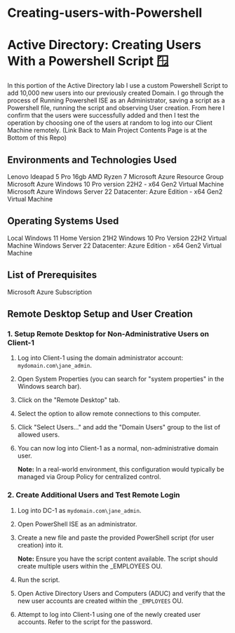 # Creating-users-with-Powershell

<h1>Active Directory: Creating Users With a Powershell Script 🪟</h1>
In this portion of the Active Directory lab I use a custom Powershell Script to add 10,000 new users into our previously created Domain. I go through the process of Running Powershell ISE as an Administrator, saving a script as a Powershell file, running the script and observing User creation. From here I confirm that the users were successfully added and then I test the operation by choosing one of the users at random to log into our Client Machine remotely.
(Link Back to Main Project Contents Page is at the Bottom of this Repo)

<h2>Environments and Technologies Used</h2>
Lenovo Ideapad 5 Pro 16gb AMD Ryzen 7
Microsoft Azure Resource Group
Microsoft Azure Windows 10 Pro version 22H2 - x64 Gen2 Virtual Machine
Microsoft Azure Windows Server 22 Datacenter: Azure Edition - x64 Gen2 Virtual Machine

<h2>Operating Systems Used</h2>
Local Windows 11 Home Version 21H2
Windows 10 Pro Version 22H2 Virtual Machine
Windows Server 22 Datacenter: Azure Edition - x64 Gen2 Virtual Machine

<h2>List of Prerequisites</h2>
Microsoft Azure Subscription

<br>

<h2>Remote Desktop Setup and User Creation</h2>

<h3>1. Setup Remote Desktop for Non-Administrative Users on Client-1</h3>

<ol>
  <li>
    <p>Log into Client-1 using the domain administrator account: <code>mydomain.com\jane_admin</code>.</p>
  </li>
  <li>
    <p>Open System Properties (you can search for "system properties" in the Windows search bar).</p>
  </li>
  <li>
    <p>Click on the "Remote Desktop" tab.</p>
  </li>
  <li>
    <p>Select the option to allow remote connections to this computer.</p>
  </li>
  <li>
    <p>Click "Select Users..." and add the "Domain Users" group to the list of allowed users.</p>
  </li>
  <li>
    <p>You can now log into Client-1 as a normal, non-administrative domain user.</p>
    <p><strong>Note:</strong> In a real-world environment, this configuration would typically be managed via Group Policy for centralized control.</p>
  </li>
</ol>

<h3>2. Create Additional Users and Test Remote Login</h3>

<ol>
  <li>
    <p>Log into DC-1 as <code>mydomain.com\jane_admin</code>.</p>
  </li>
  <li>
    <p>Open PowerShell ISE as an administrator.</p>
  </li>
  <li>
    <p>Create a new file and paste the provided PowerShell script (for user creation) into it.</p>
    <p><strong>Note:</strong> Ensure you have the script content available. The script should create multiple users within the _EMPLOYEES OU.</p>
  </li>
  <li>
    <p>Run the script.</p>
  </li>
  <li>
    <p>Open Active Directory Users and Computers (ADUC) and verify that the new user accounts are created within the <code>_EMPLOYEES</code> OU.</p>
  </li>
  <li>
    <p>Attempt to log into Client-1 using one of the newly created user accounts. Refer to the script for the password.</p>
  </li>
</ol>
